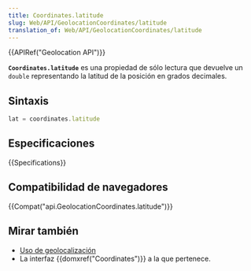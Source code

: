 ```yaml
---
title: Coordinates.latitude
slug: Web/API/GeolocationCoordinates/latitude
translation_of: Web/API/GeolocationCoordinates/latitude
---
```


{{APIRef("Geolocation API")}}

**`Coordinates.latitude`** es una propiedad de sólo lectura que devuelve un `double` representando la latitud de la posición en grados decimales.

## Sintaxis

```js
lat = coordinates.latitude
```

## Especificaciones

{{Specifications}}

## Compatibilidad de navegadores

{{Compat("api.GeolocationCoordinates.latitude")}}

## Mirar también

- [Uso de geolocalización](/es/docs/WebAPI/Using_geolocation)
- La interfaz {{domxref("Coordinates")}} a la que pertenece.
